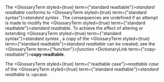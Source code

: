  



The <GlossaryTerm styled={true} term={"standard readtable"}><i>standard readtable</i></GlossaryTerm> conforms to <GlossaryTerm styled={true} term={"standard syntax"}><i>standard syntax</i></GlossaryTerm> . The consequences are undefined if an attempt is made to modify the <GlossaryTerm styled={true} term={"standard readtable"}><i>standard readtable</i></GlossaryTerm>. To achieve the effect of altering or extending <GlossaryTerm styled={true} term={"standard syntax"}><i>standard syntax</i></GlossaryTerm> , a copy of the <GlossaryTerm styled={true} term={"standard readtable"}><i>standard readtable</i></GlossaryTerm> can be created; see the <GlossaryTerm  term={"function"}><i>function</i></GlossaryTerm> <DictionaryLink  term={"copy-readtable"}><b>copy-readtable</b></DictionaryLink>. 



The <GlossaryTerm styled={true} term={"readtable case"}><i>readtable case</i></GlossaryTerm> of the <GlossaryTerm styled={true} term={"standard readtable"}><i>standard readtable</i></GlossaryTerm> is :upcase.  







